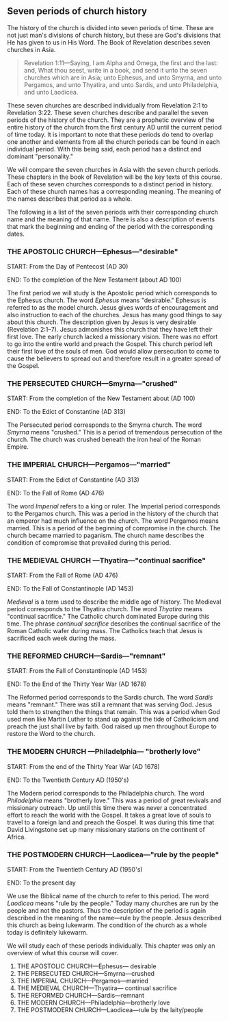 ## Seven periods of church history

The history of the church is divided into seven periods of time. These are not just man's divisions of church history, but these are God's divisions that He has given to us in His Word. The Book of Revelation describes seven churches in Asia. 

> Revelation 1:11&mdash;Saying, I am Alpha and Omega, the first and the last: and, What thou seest, write in a book, and send it unto the seven churches which are in Asia; unto Ephesus, and unto Smyrna, and unto Pergamos, and unto Thyatira, and unto Sardis, and unto Philadelphia, and unto Laodicea.

These seven churches are described individually from Revelation 2:1 to Revelation 3:22. These seven churches describe and parallel the seven periods of the history of the church. They are a prophetic overview of the entire history of the church from the first century AD until the current period of time today. It is important to note that these periods do tend to overlap one another and elements from all the church periods can be found in each individual period. With this being said, each period has a distinct and dominant &quot;personality.&quot;

We will compare the seven churches in Asia with the seven church periods. These chapters in the book of Revelation will be the key texts of this course. Each of these seven churches corresponds to a distinct period in history. Each of these church names has a corresponding meaning. The meaning of the names describes that period as a whole. 

The following is a list of the seven periods with their corresponding church name and the meaning of that name. There is also a description of events that mark the beginning and ending of the period with the corresponding dates.

### THE APOSTOLIC CHURCH&mdash;Ephesus&mdash;&quot;desirable&quot;

START: From the Day of Pentecost (AD 30)

END: To the completion of the New Testament (about AD 100)

The first period we will study is the Apostolic period which corresponds to the Ephesus church. The word _Ephesus_ means "desirable." Ephesus is referred to as the model church. Jesus gives words of encouragement and also instruction to each of the churches. Jesus has many good things to say about this church. The description given by Jesus is very desirable (Revelation 2:1&ndash;7). Jesus admonishes this church that they have left their first love. The early church lacked a missionary vision. There was no effort to go into the entire world and preach the Gospel. This church period left their first love of the souls of men. God would allow persecution to come to cause the believers to spread out and therefore result in a greater spread of the Gospel.

### THE PERSECUTED CHURCH&mdash;Smyrna&mdash;&quot;crushed&quot;

START: From the completion of the New Testament about (AD 100)

END: To the Edict of Constantine (AD 313)

The Persecuted period corresponds to the Smyrna church. The word _Smyrna_ means "crushed." This is a period of tremendous persecution of the church. The church was crushed beneath the iron heal of the Roman Empire.

### THE IMPERIAL CHURCH&mdash;Pergamos&mdash;&quot;married&quot;

START: From the Edict of Constantine (AD 313)

END: To the Fall of Rome (AD 476)

The word _Imperial_ refers to a king or ruler. The Imperial period corresponds to the Pergamos church. This was a period in the history of the church that an emperor had much influence on the church. The word Pergamos means married. This is a period of the beginning of compromise in the church. The church became married to paganism. The church name describes the condition of compromise that prevailed during this period.

### THE MEDIEVAL CHURCH &mdash;Thyatira&mdash;&quot;continual sacrifice&quot;

START: From the Fall of Rome (AD 476)

END: To the Fall of Constantinople (AD 1453)

_Medieval_ is a term used to describe the middle age of history. The Medieval period corresponds to the Thyatira church. The word _Thyatira_ means "continual sacrifice." The Catholic church dominated Europe during this time. The phrase _continual sacrifice_ describes the continual sacrifice of the Roman Catholic wafer during mass. The Catholics teach that Jesus is sacrificed each week during the mass.

### THE REFORMED CHURCH&mdash;Sardis&mdash;&quot;remnant&quot;

START: From the Fall of Constantinople (AD 1453)

END: To the End of the Thirty Year War (AD 1678)

The Reformed period corresponds to the Sardis church. The word _Sardis_ means "remnant." There was still a remnant that was serving God. Jesus told them to strengthen the things that remain. This was a period when God used men like Martin Luther to stand up against the tide of Catholicism and preach the just shall live by faith. God raised up men throughout Europe to restore the Word to the church.

### THE MODERN CHURCH &mdash;Philadelphia&mdash; &quot;brotherly love&quot;

START: From the end of the Thirty Year War (AD 1678)

END: To the Twentieth Century AD (1950's)

The Modern period corresponds to the Philadelphia church. The word _Philadelphia_ means "brotherly love." This was a period of great revivals and missionary outreach. Up until this time there was never a concentrated effort to reach the world with the Gospel. It takes a great love of souls to travel to a foreign land and preach the Gospel. It was during this time that David Livingstone set up many missionary stations on the continent of Africa.

### THE POSTMODERN CHURCH&mdash;Laodicea&mdash;&quot;rule by the people&quot;

START: From the Twentieth Century AD (1950's)

END: To the present day

We use the Biblical name of the church to refer to this period. The word _Laodicea_ means "rule by the people." Today many churches are run by the people and not the pastors. Thus the description of the period is again described in the meaning of the name&mdash;rule by the people. Jesus described this church as being lukewarm. The condition of the church as a whole today is definitely lukewarm.

We will study each of these periods individually. This chapter was only an overview of what this course will cover. 

1. THE APOSTOLIC CHURCH&mdash;Ephesus&mdash; desirable
2. THE PERSECUTED CHURCH&mdash;Smyrna&mdash;crushed
3. THE IMPERIAL CHURCH&mdash;Pergamos&mdash;married
4. THE MEDIEVAL CHURCH&mdash;Thyatira&mdash; continual sacrifice
5. THE REFORMED CHURCH&mdash;Sardis&mdash;remnant
6. THE MODERN CHURCH&mdash;Philadelphia&mdash;brotherly love
7. THE POSTMODERN CHURCH&mdash;Laodicea&mdash;rule by the laity/people